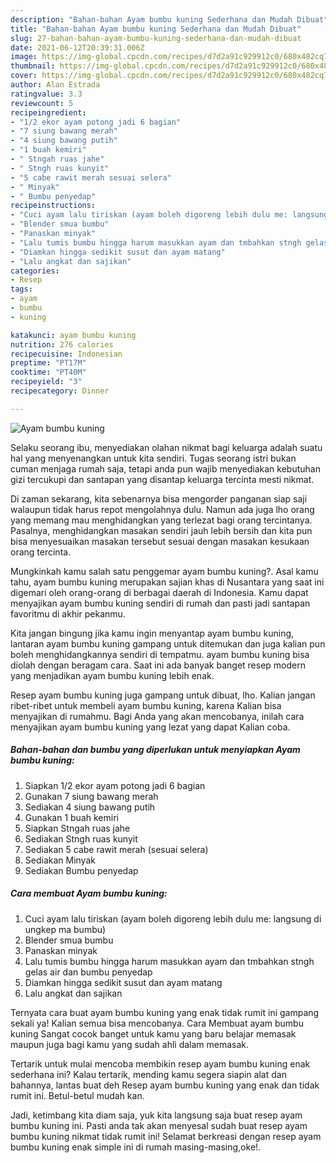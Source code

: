 ```yaml
---
description: "Bahan-bahan Ayam bumbu kuning Sederhana dan Mudah Dibuat"
title: "Bahan-bahan Ayam bumbu kuning Sederhana dan Mudah Dibuat"
slug: 27-bahan-bahan-ayam-bumbu-kuning-sederhana-dan-mudah-dibuat
date: 2021-06-12T20:39:31.006Z
image: https://img-global.cpcdn.com/recipes/d7d2a91c929912c0/680x482cq70/ayam-bumbu-kuning-foto-resep-utama.jpg
thumbnail: https://img-global.cpcdn.com/recipes/d7d2a91c929912c0/680x482cq70/ayam-bumbu-kuning-foto-resep-utama.jpg
cover: https://img-global.cpcdn.com/recipes/d7d2a91c929912c0/680x482cq70/ayam-bumbu-kuning-foto-resep-utama.jpg
author: Alan Estrada
ratingvalue: 3.3
reviewcount: 5
recipeingredient:
- "1/2 ekor ayam potong jadi 6 bagian"
- "7 siung bawang merah"
- "4 siung bawang putih"
- "1 buah kemiri"
- " Stngah ruas jahe"
- " Stngh ruas kunyit"
- "5 cabe rawit merah sesuai selera"
- " Minyak"
- " Bumbu penyedap"
recipeinstructions:
- "Cuci ayam lalu tiriskan (ayam boleh digoreng lebih dulu me: langsung di ungkep ma bumbu)"
- "Blender smua bumbu"
- "Panaskan minyak"
- "Lalu tumis bumbu hingga harum masukkan ayam dan tmbahkan stngh gelas air dan bumbu penyedap"
- "Diamkan hingga sedikit susut dan ayam matang"
- "Lalu angkat dan sajikan"
categories:
- Resep
tags:
- ayam
- bumbu
- kuning

katakunci: ayam bumbu kuning 
nutrition: 276 calories
recipecuisine: Indonesian
preptime: "PT17M"
cooktime: "PT40M"
recipeyield: "3"
recipecategory: Dinner

---
```



![Ayam bumbu kuning](https://img-global.cpcdn.com/recipes/d7d2a91c929912c0/680x482cq70/ayam-bumbu-kuning-foto-resep-utama.jpg)

Selaku seorang ibu, menyediakan olahan nikmat bagi keluarga adalah suatu hal yang menyenangkan untuk kita sendiri. Tugas seorang istri bukan cuman menjaga rumah saja, tetapi anda pun wajib menyediakan kebutuhan gizi tercukupi dan santapan yang disantap keluarga tercinta mesti nikmat.

Di zaman  sekarang, kita sebenarnya bisa mengorder panganan siap saji walaupun tidak harus repot mengolahnya dulu. Namun ada juga lho orang yang memang mau menghidangkan yang terlezat bagi orang tercintanya. Pasalnya, menghidangkan masakan sendiri jauh lebih bersih dan kita pun bisa menyesuaikan masakan tersebut sesuai dengan masakan kesukaan orang tercinta. 



Mungkinkah kamu salah satu penggemar ayam bumbu kuning?. Asal kamu tahu, ayam bumbu kuning merupakan sajian khas di Nusantara yang saat ini digemari oleh orang-orang di berbagai daerah di Indonesia. Kamu dapat menyajikan ayam bumbu kuning sendiri di rumah dan pasti jadi santapan favoritmu di akhir pekanmu.

Kita jangan bingung jika kamu ingin menyantap ayam bumbu kuning, lantaran ayam bumbu kuning gampang untuk ditemukan dan juga kalian pun boleh menghidangkannya sendiri di tempatmu. ayam bumbu kuning bisa diolah dengan beragam cara. Saat ini ada banyak banget resep modern yang menjadikan ayam bumbu kuning lebih enak.

Resep ayam bumbu kuning juga gampang untuk dibuat, lho. Kalian jangan ribet-ribet untuk membeli ayam bumbu kuning, karena Kalian bisa menyajikan di rumahmu. Bagi Anda yang akan mencobanya, inilah cara menyajikan ayam bumbu kuning yang lezat yang dapat Kalian coba.

<!--inarticleads1-->

##### Bahan-bahan dan bumbu yang diperlukan untuk menyiapkan Ayam bumbu kuning:

1. Siapkan 1/2 ekor ayam potong jadi 6 bagian
1. Gunakan 7 siung bawang merah
1. Sediakan 4 siung bawang putih
1. Gunakan 1 buah kemiri
1. Siapkan  Stngah ruas jahe
1. Sediakan  Stngh ruas kunyit
1. Sediakan 5 cabe rawit merah (sesuai selera)
1. Sediakan  Minyak
1. Sediakan  Bumbu penyedap




<!--inarticleads2-->

##### Cara membuat Ayam bumbu kuning:

1. Cuci ayam lalu tiriskan (ayam boleh digoreng lebih dulu me: langsung di ungkep ma bumbu)
1. Blender smua bumbu
1. Panaskan minyak
1. Lalu tumis bumbu hingga harum masukkan ayam dan tmbahkan stngh gelas air dan bumbu penyedap
1. Diamkan hingga sedikit susut dan ayam matang
1. Lalu angkat dan sajikan




Ternyata cara buat ayam bumbu kuning yang enak tidak rumit ini gampang sekali ya! Kalian semua bisa mencobanya. Cara Membuat ayam bumbu kuning Sangat cocok banget untuk kamu yang baru belajar memasak maupun juga bagi kamu yang sudah ahli dalam memasak.

Tertarik untuk mulai mencoba membikin resep ayam bumbu kuning enak sederhana ini? Kalau tertarik, mending kamu segera siapin alat dan bahannya, lantas buat deh Resep ayam bumbu kuning yang enak dan tidak rumit ini. Betul-betul mudah kan. 

Jadi, ketimbang kita diam saja, yuk kita langsung saja buat resep ayam bumbu kuning ini. Pasti anda tak akan menyesal sudah buat resep ayam bumbu kuning nikmat tidak rumit ini! Selamat berkreasi dengan resep ayam bumbu kuning enak simple ini di rumah masing-masing,oke!.

